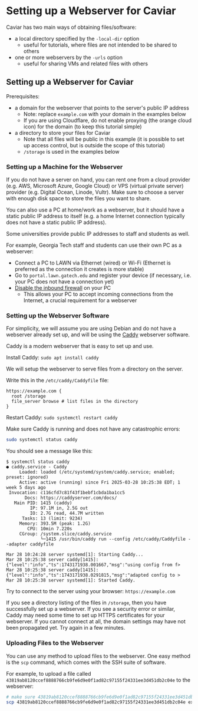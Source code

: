# Setting up a Webserver for Caviar

Caviar has two main ways of obtaining files/software:
- a local directory specified by the `-local-dir` option
  - useful for tutorials, where files are not intended to be shared to others
- one or more webservers by the `-urls` option
  - useful for sharing VMs and related files with others

## Setting up a Webserver for Caviar

Prerequisites:
- a domain for the webserver that points to the server's public IP address
  - Note: replace `example.com` with your domain in the examples below
  - If you are using Cloudflare, do not enable proxying (the orange cloud icon) for the domain (to keep this tutorial simple)
- a directory to store your files for Caviar
  - Note that all files will be public in this example (it is possible to set up access control, but is outside the scope of this tutorial)
  - `/storage` is used in the examples below

### Setting up a Machine for the Webserver

If you do not have a server on hand, you can rent one from a cloud provider (e.g. AWS, Microsoft Azure, Google Cloud) or VPS (virtual private server) provider (e.g. Digital Ocean, Linode, Vultr).
Make sure to choose a server with enough disk space to store the files you want to share.

You can also use a PC at home/work as a webserver, but it should have a static public IP address to itself (e.g. a home Internet connection typically does not have a static public IP address).

Some universities provide public IP addresses to staff and students as well.

For example, Georgia Tech staff and students can use their own PC as a webserver:
- Connect a PC to LAWN via Ethernet (wired) or Wi-Fi (Ethernet is preferred as the connection it creates is more stable)
- Go to `portal.lawn.gatech.edu` and register your device (if necessary, i.e. your PC does not have a connection yet)
- [Disable the inbound firewall](https://gatech.service-now.com/technology?id=kb_article_view&sysparm_article=KB0040333) on your PC
  - This allows your PC to accept incoming connections from the Internet, a crucial requirement for a webserver

### Setting up the Webserver Software

For simplicity, we will assume you are using Debian and do not have a webserver already set up,
and will be using the [Caddy](https://caddyserver.com/) webserver software.

Caddy is a modern webserver that is easy to set up and use.

Install Caddy: `sudo apt install caddy`

We will setup the webserver to serve files from a directory on the server.

Write this in the `/etc/caddy/Caddyfile` file:
```caddy
https://example.com {
  root /storage
  file_server browse # list files in the directory
}
```

Restart Caddy: `sudo systemctl restart caddy`

Make sure Caddy is running and does not have any catastrophic errors:
```bash
sudo systemctl status caddy
```
You should see a message like this:
```
$ systemctl status caddy
● caddy.service - Caddy
     Loaded: loaded (/etc/systemd/system/caddy.service; enabled; preset: ignored)
     Active: active (running) since Fri 2025-03-28 10:25:38 EDT; 1 week 5 days ago
 Invocation: c116cfd7c81f43f1bebf1cbda1ba1cc5
       Docs: https://caddyserver.com/docs/
   Main PID: 1415 (caddy)
         IP: 97.1M in, 2.5G out
         IO: 2.7G read, 44.7M written
      Tasks: 13 (limit: 9234)
     Memory: 393.5M (peak: 1.2G)
        CPU: 10min 7.220s
     CGroup: /system.slice/caddy.service
             └─1415 /usr/bin/caddy run --config /etc/caddy/Caddyfile --adapter caddyfile

Mar 28 10:24:28 server systemd[1]: Starting Caddy...
Mar 28 10:25:38 server caddy[1415]: {"level":"info","ts":1743171938.001667,"msg":"using config from f>
Mar 28 10:25:38 server caddy[1415]: {"level":"info","ts":1743171938.0291815,"msg":"adapted config to >
Mar 28 10:25:38 server systemd[1]: Started Caddy.
```

Try to connect to the server using your browser: `https://example.com`

If you see a directory listing of the files in `/storage`, then you have successfully set up a webserver.
If you see a security error or similar, Caddy may need some time to set up HTTPS certificates for your webserver.
If you cannot connect at all, the domain settings may have not been propagated yet. Try again in a few minutes.

### Uploading Files to the Webserver

You can use any method to upload files to the webserver.
One easy method is the `scp` command, which comes with the SSH suite of software.

For example, to upload a file called `43819ab8120ccef8888766cb9fe6d9e0f1ad82c97155f24331ee3d451db2c04e` to the webserver:
```bash
# make sure 43819ab8120ccef8888766cb9fe6d9e0f1ad82c97155f24331ee3d451db2c04e is in the working directory
scp 43819ab8120ccef8888766cb9fe6d9e0f1ad82c97155f24331ee3d451db2c04e example.com:/storage
```
